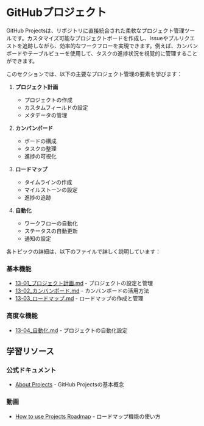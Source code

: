 # GitHubプロジェクト

GitHub Projectsは、リポジトリに直接統合された柔軟なプロジェクト管理ツールです。カスタマイズ可能なプロジェクトボードを作成し、Issueやプルリクエストを追跡しながら、効率的なワークフローを実現できます。例えば、カンバンボードやテーブルビューを使用して、タスクの進捗状況を視覚的に管理することができます。

このセクションでは、以下の主要なプロジェクト管理の要素を学びます：

1. **プロジェクト計画**
   - プロジェクトの作成
   - カスタムフィールドの設定
   - メタデータの管理

2. **カンバンボード**
   - ボードの構成
   - タスクの整理
   - 進捗の可視化

3. **ロードマップ**
   - タイムラインの作成
   - マイルストーンの設定
   - 進捗の追跡

4. **自動化**
   - ワークフローの自動化
   - ステータスの自動更新
   - 通知の設定

各トピックの詳細は、以下のファイルで詳しく説明しています：

### 基本機能
- [13-01_プロジェクト計画.md](13-01_プロジェクト計画.md) - プロジェクトの設定と管理
- [13-02_カンバンボード.md](13-02_カンバンボード.md) - カンバンボードの活用方法
- [13-03_ロードマップ.md](13-03_ロードマップ.md) - ロードマップの作成と管理

### 高度な機能
- [13-04_自動化.md](13-04_自動化.md) - プロジェクトの自動化設定

## 学習リソース

### 公式ドキュメント
- [About Projects](https://docs.github.com/en/issues/planning-and-tracking-with-projects/learning-about-projects/about-projects) - GitHub Projectsの基本概念

### 動画
- [How to use Projects Roadmap](https://www.youtube.com/watch?v=D80u__nYYWw) - ロードマップ機能の使い方 
